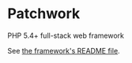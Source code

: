 # Patchwork

PHP 5.4+ full-stack web framework

See [the framework's README file](https://github.com/neemzy/patchwork/blob/master/README.md).
